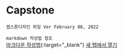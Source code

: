 # Capstone

` 캡스톤디자인 파일 Ver February 08, 2022 `

`markdown 작성법 참조`
<br>
[마크다운 작성법](https://velog.io/@yuuuye/velog-%EB%A7%88%ED%81%AC%EB%8B%A4%EC%9A%B4MarkDown-%EC%9E%91%EC%84%B1%EB%B2%95){:target="_blank"}
<a href="https://www.google.com/" target="_blank">새 탭에서 열기</a>
